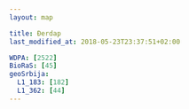 ```yaml
---
layout: map

title: Đerdap
last_modified_at: 2018-05-23T23:37:51+02:00

WDPA: [2522]
BioRaS: [45]
geoSrbija:
  L1_183: [182]
  L1_362: [44]
---
```

